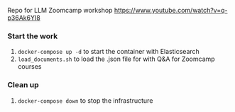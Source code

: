 Repo for LLM Zoomcamp workshop
https://www.youtube.com/watch?v=q-p36Ak6YI8

### Start the work
1. ```docker-compose up -d``` to start the container with Elasticsearch
1. ```load_documents.sh``` to load the .json file for with Q&A for Zoomcamp courses

### Clean up
1. ```docker-compose down``` to stop the infrastructure
